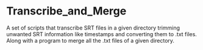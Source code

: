 # Transcribe_and_Merge
A set of scripts that transcribe SRT files in a given directory trimming unwanted SRT information like timestamps and converting them to .txt files. Along with a program to merge all the .txt files of a given directory.
